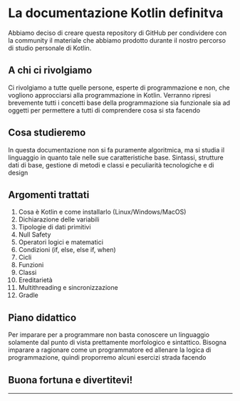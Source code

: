 # La documentazione Kotlin definitva
Abbiamo deciso di creare questa repository di GitHub per condividere con la community il materiale
che abbiamo prodotto durante il nostro percorso di studio personale di Kotlin. 

## A chi ci rivolgiamo
Ci rivolgiamo a tutte quelle persone, esperte di programmazione e non, che vogliono
approcciarsi alla programmazione in Kotlin. Verranno ripresi brevemente tutti i concetti
base della programmazione sia funzionale sia ad oggetti per permettere a tutti di
comprendere cosa si sta facendo

## Cosa studieremo
In questa documentazione non si fa puramente algoritmica, ma si studia il linguaggio in quanto tale
nelle sue caratteristiche base. Sintassi, strutture dati di base, gestione di metodi e classi e 
peculiarità tecnologiche e di design

## Argomenti trattati
1. Cosa è Kotlin e come installarlo (Linux/Windows/MacOS)
2. Dichiarazione delle variabili
3. Tipologie di dati primitivi
4. Null Safety
5. Operatori logici e matematici
6. Condizioni (if, else, else if, when)
7. Cicli
8. Funzioni
9. Classi
10. Ereditarietà
11. Multithreading e sincronizzazione 
12. Gradle

## Piano didattico
Per imparare per a programmare non basta conoscere un linguaggio solamente dal punto di vista prettamente
morfologico e sintattico. Bisogna imparare a ragionare come un programmatore ed allenare la logica di
programmazione, quindi proporremo alcuni esercizi strada facendo

## Buona fortuna e divertitevi!
***
